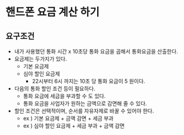 # 핸드폰 요금 계산 하기

## 요구조건
- 내가 사용했던 통화 시간 x 10초당 통화 요금을 곱해서 통화요금을 산출한다.
- 요금제는 두가지가 있다.
  - 기본 요금제
  - 심야 할인 요금제
    - 22시부터 6시 까지는 10초 당 통화 요금이 5 원이다.
- 다음의 통화 할인 조건 등이 필요하다.
    - 통화 요금에 세금을 부과할 수 도 있다.
    - 통화 요금을 사업자가 원하는 금액으로 감면해 줄 수 있다.
- 할인 조건은 선택적이며, 순서를 자유자제로 바꿀 수 있어야 한다.
     - ex ) 기본 요금제 + 금액 감면 + 세금 부과
     - ex ) 심야 할인 요금제 + 세금 부과 + 금액 감면

